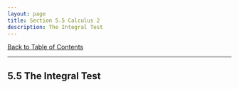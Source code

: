 ```yaml
---
layout: page
title: Section 5.5 Calculus 2
description: The Integral Test
---
```


[Back to Table of Contents](../..)

---

## 5.5 The Integral Test

